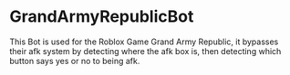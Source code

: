# GrandArmyRepublicBot
This Bot is used for the Roblox Game Grand Army Republic, it bypasses their afk system by detecting where the afk box is, then detecting which button says yes or no to being afk.
